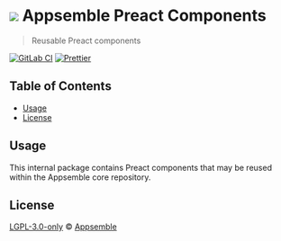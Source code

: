 # ![](https://gitlab.com/appsemble/appsemble/-/raw/0.25.1/config/assets/logo.svg) Appsemble Preact Components

> Reusable Preact components

[![GitLab CI](https://gitlab.com/appsemble/appsemble/badges/0.25.1/pipeline.svg)](https://gitlab.com/appsemble/appsemble/-/releases/0.25.1)
[![Prettier](https://img.shields.io/badge/code_style-prettier-ff69b4.svg)](https://prettier.io)

## Table of Contents

- [Usage](#usage)
- [License](#license)

## Usage

This internal package contains Preact components that may be reused within the Appsemble core
repository.

## License

[LGPL-3.0-only](https://gitlab.com/appsemble/appsemble/-/blob/0.25.1/LICENSE.md) ©
[Appsemble](https://appsemble.com)
